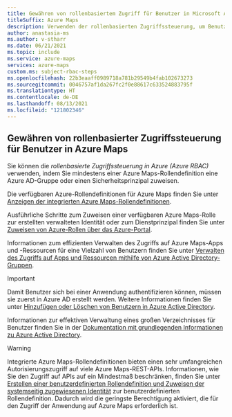 ```yaml
---
title: Gewähren von rollenbasiertem Zugriff für Benutzer in Microsoft Azure Maps
titleSuffix: Azure Maps
description: Verwenden der rollenbasierten Zugriffssteuerung, um Benutzern Autorisierung für Azure Maps zu gewähren
author: anastasia-ms
ms.author: v-stharr
ms.date: 06/21/2021
ms.topic: include
ms.service: azure-maps
services: azure-maps
custom.ms: subject-rbac-steps
ms.openlocfilehash: 22b3eaaff0989718a781b29549b4fab102673273
ms.sourcegitcommit: 0046757af1da267fc2f0e88617c633524883795f
ms.translationtype: HT
ms.contentlocale: de-DE
ms.lasthandoff: 08/13/2021
ms.locfileid: "121802346"
---
```

## <a name="grant-role-based-access-for-users-to-azure-maps"></a>Gewähren von rollenbasierter Zugriffssteuerung für Benutzer in Azure Maps

Sie können die *rollenbasierte Zugriffssteuerung in Azure (Azure RBAC)* verwenden, indem Sie mindestens einer Azure Maps-Rollendefinition eine Azure AD-Gruppe oder einen Sicherheitsprinzipal zuweisen.

Die verfügbaren Azure-Rollendefinitionen für Azure Maps finden Sie unter [Anzeigen der integrierten Azure Maps-Rollendefinitionen](../how-to-manage-authentication.md#view-built-in-azure-maps-role-definitions).

Ausführliche Schritte zum Zuweisen einer verfügbaren Azure Maps-Rolle zur erstellten verwalteten Identität oder zum Dienstprinzipal finden Sie unter [Zuweisen von Azure-Rollen über das Azure-Portal](../../role-based-access-control/role-assignments-portal.md).

Informationen zum effizienten Verwalten des Zugriffs auf Azure Maps-Apps und -Ressourcen für eine Vielzahl von Benutzern finden Sie unter [Verwalten des Zugriffs auf Apps und Ressourcen mithilfe von Azure Active Directory-Gruppen](../../active-directory/fundamentals/active-directory-manage-groups.md).

>[!IMPORTANT]
>Damit Benutzer sich bei einer Anwendung authentifizieren können, müssen sie zuerst in Azure AD erstellt werden. Weitere Informationen finden Sie unter [Hinzufügen oder Löschen von Benutzern in Azure Active Directory](../../active-directory/fundamentals/add-users-azure-active-directory.md).

Informationen zur effektiven Verwaltung eines großen Verzeichnisses für Benutzer finden Sie in der [Dokumentation mit grundlegenden Informationen zu Azure Active Directory](../../active-directory/fundamentals/index.yml).

> [!WARNING]
> Integrierte Azure Maps-Rollendefinitionen bieten einen sehr umfangreichen Autorisierungszugriff auf viele Azure Maps-REST-APIs. Informationen, wie Sie den Zugriff auf APIs auf ein Mindestmaß beschränken, finden Sie unter [Erstellen einer benutzerdefinierten Rollendefinition und Zuweisen der systemseitig zugewiesenen Identität](../../role-based-access-control/custom-roles.md) zur benutzerdefinierten Rollendefinition. Dadurch wird die geringste Berechtigung aktiviert, die für den Zugriff der Anwendung auf Azure Maps erforderlich ist.

